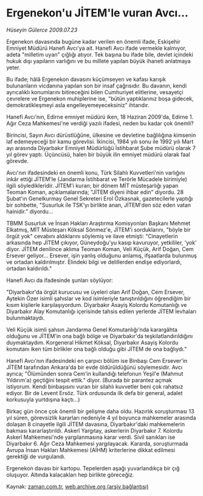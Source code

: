 # Ergenekon'u JİTEM'le vuran Avcı...

*Hüseyin Gülerce 2009.07.23*

<tr><td class="metin" colspan="2" style="padding-top: 20px; padding-left: 5px; padding-right: 10px;">Ergenekon davasında bugüne kadar verilen en önemli ifade, Eskişehir Emniyet Müdürü Hanefi Avcı'ya ait. Hanefi Avcı ifade vermekle kalmıyor, adeta "milletim uyan" çığlığı atıyor. Tek başına bu ifade bile, devlet içindeki hukuk dışı yapıların varlığını ve bu millete yapılan büyük ihaneti anlatmaya yeter.</td></tr><tr><td class="metin" colspan="2" style="padding-top: 20px; padding-left: 5px; padding-right: 10px;"><p>Bu ifade; hâlâ Ergenekon davasını küçümseyen ve kafası karışık bulunanların vicdanına yapılan son bir insaf çağrısıdır. Bu davanın, kendi ayrıcalıklı konumlarını bitireceğini bilen Cumhuriyet elitlerine, vesayetçi çevrelere ve Ergenekon muhiplerine ise, "bütün yaptıklarınız boşa gidecek, demokratikleşmeyi asla engelleyemeyeceksiniz" ihtarıdır.
<p>Hanefi Avcı'nın, Edirne emniyet müdürü iken, 18 Haziran 2009'da, Edirne 1. Ağır Ceza Mahkemesi'ne verdiği yazılı ifadesi, neden bu kadar çok önemli?
<p>Birincisi, Sayın Avcı dürüstlüğüne, ülkesine ve devletine bağlılığına kimsenin laf edemeyeceği bir kamu görevlisi. İkincisi, 1984 yılı sonu ile 1992 yılı Mart ayı arasında Diyarbakır Emniyet Müdürlüğü İstihbarat Şube müdürü olarak 7 yıl görev yaptı. Üçüncüsü, halen bir büyük ilin emniyet müdürü olarak faal görevde.
<p>Avcı'nın ifadesindeki en önemli konu, Türk Silahlı Kuvvetleri'nin varlığını inkâr ettiği JİTEM'le (Jandarma İstihbarat ve Terörle Mücadele birimiyle) ilgili söyledikleridir. JİTEM'i kuran; bir dönem MİT müsteşarlığı yapan Teoman Koman, açıklamalarında; "JİTEM diyeni ihbar edin" diyordu. 28 Şubat'ın Genelkurmay Genel Sekreteri Erol Özkasnak, gazetecilerle yaptığı bir sohbette, "Susurluk ile TSK'yı birlikte anan, JİTEM'den söz eden vatan hainidir." diyordu...
<p>TBMM Susurluk ve İnsan Hakları Araştırma Komisyonları Başkanı Mehmet Elkatmış, MİT Müsteşarı Köksal Sönmez'e, JİTEM'i sorduklarını, "böyle bir örgüt yok" cevabını aldıklarını söylemiş ve ilave etmişti: "Cinayetlerin arkasında hep JİTEM çıkıyor, Güneydoğu'yu kasıp kavuruyor, yetkililer, 'yok' diyor. JİTEM denilince aklıma Teoman Koman, Veli Küçük, Arif Doğan, Cem Ersever geliyor... Ersever, işin yanlış olduğunu anlamış, ifşaatlarda bulunmuş ve ortadan kaldırılmıştır. Elindeki bilgi ve delillerden endişe ediyorlardı, ortadan kaldırıldı."
<p>Hanefi Avcı da ifadesinde şunları söylüyor:
<p>"Diyarbakır'da örgüt kurucusu ve üyeleri olan Arif Doğan, Cem Ersever, Aytekin Özer isimli şahıslar ve kod isimleriyle tanıştırıldığını öğrendiğim bir kısım kişilerle karşılaşıyordum. Diyarbakır Asayiş Kolordu Komutanlığı ve Diyarbakır Alay Komutanlığı içerisinde tahsis edilen yerlerde JİTEM levhaları bulunmaktaydı.
<p>Veli Küçük isimli şahsın Jandarma Genel Komutanlığı'nda karargâhta olduğunu ve JİTEM'in ona bağlı bölge ve Diyarbakır'da teşkilatlandırıldığını duymaktaydım. Korgeneral Hikmet Köksal, Diyarbakır Asayiş Kolordu komutanı iken tüm birlikler ona bağlı olduğu gibi JİTEM de ona bağlıydı."
<p>Hanefi Avcı'nın ifadesindeki en çarpıcı bölüm ise Binbaşı Cem Ersever'in JİTEM tarafından Ankara'da bir evde öldürüldüğünü söylemesidir. Avcı ayrıca; "Ölümünden sonra Cem'in kullandığı telefonun Yeşil'e (Mahmut Yıldırım'a) geçtiğini tespit ettik." diyor. (Burada bir parantez açmak istiyorum. Kendi binbaşısını vuran bir silahlı kuvvetler beni çok rahatsız ediyor. Bir de Levent Ersöz. Türk ordusunda ilk defa bir general, adalet korkusuyla yurtdışına kaçtı...)
<p>Birkaç gün önce çok önemli bir gelişme daha oldu. Hazırlık soruşturması 13 yıl süren, görevsizlik kararları nedeniyle 4 yıl boyunca mahkemeler arasında dolaşan 8 cinayetle ilgili JİTEM davasına, Diyarbakır'daki mahkemelerin bakması kararlaştırıldı. Askerî Yargıtay, askerlerin Diyarbakır 7. Kolordu Askerî Mahkemesi'nde yargılanmasına karar verdi. Sivil sanıkları ise Diyarbakır 6. Ağır Ceza Mahkemesi yargılayacak. Kararda, soruşturmada Avrupa İnsan Hakları Mahkemesi (AİHM) kriterlerine dikkat edilmesi gerektiği de vurgulandı.
<p>Ergenekon davası bir kartopu. Tepelerden aşağı yuvarlandıkça bir çığ oluşuyor. Altında kalacakları hep birlikte göreceğiz.<br/></p></p></p></p></p></p></p></p></p></p></p></td></tr>

Kaynak: [zaman.com.tr](http://zaman.com.tr/yazar.do?yazino=872302), [web.archive.org (arşiv bağlantısı)](http://web.archive.org/web/20090926160924/http://www.zaman.com.tr:80/yazar.do?yazino=872302)

